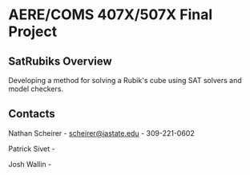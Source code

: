# AERE/COMS 407X/507X Final Project


## SatRubiks Overview
Developing a method for solving a Rubik's cube using SAT solvers and model checkers.


## Contacts
Nathan Scheirer - scheirer@iastate.edu - 309-221-0602

Patrick Sivet - 

Josh Wallin - 
